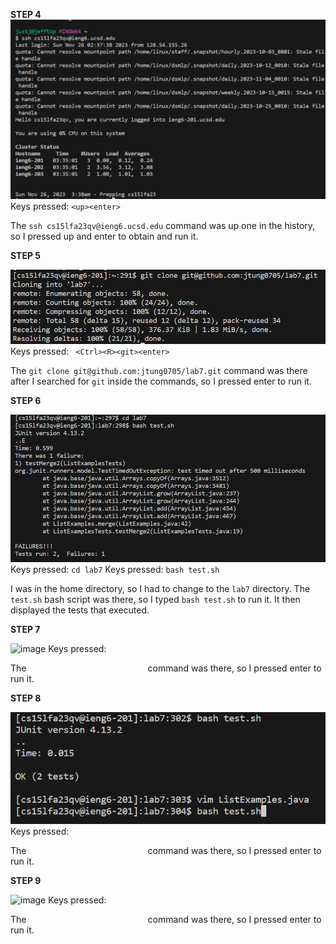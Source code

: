 **STEP 4**
![image](LabReport4Step4.png)
Keys pressed: ``<up><enter>``

The ``ssh cs15lfa23qv@ieng6.ucsd.edu`` command was up one in the history, so I pressed up and enter to obtain and run it.

**STEP 5**

![image](LabReport4Step5.png)
Keys pressed: `` <Ctrl><R><git><enter>``

The ``git clone git@github.com:jtung0705/lab7.git`` command was there after I searched for ``git`` inside the commands, so I pressed enter to run it.

**STEP 6**

![image](LabReport4Step6.png)
Keys pressed: ``cd lab7``
Keys pressed: ``bash test.sh``

I was in the home directory, so I had to change to the ``lab7`` directory.
The ``test.sh`` bash script was there, so I typed ``bash test.sh`` to run it.
It then displayed the tests that executed.

**STEP 7**

![image](LabReport4Step7.png)
Keys pressed: `` ``

The ``                          `` command was there, so I pressed enter to run it.

**STEP 8**

![image](LabReport4Step8.png)
Keys pressed: `` ``

The ``                          `` command was there, so I pressed enter to run it.

**STEP 9**

![image](LabReport4Step9.png)
Keys pressed: `` ``

The ``                          `` command was there, so I pressed enter to run it.
